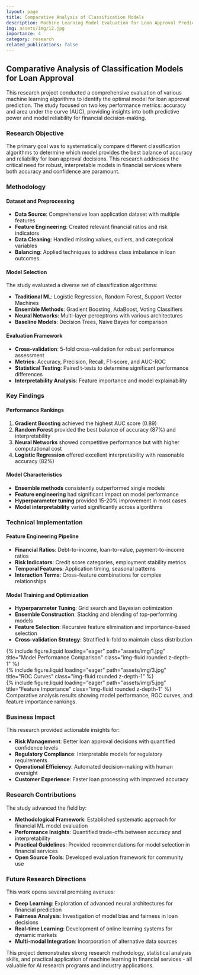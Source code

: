 ```yaml
---
layout: page
title: Comparative Analysis of Classification Models
description: Machine Learning Model Evaluation for Loan Approval Prediction
img: assets/img/12.jpg
importance: 4
category: research
related_publications: false
---
```


## Comparative Analysis of Classification Models for Loan Approval

This research project conducted a comprehensive evaluation of various machine learning algorithms to identify the optimal model for loan approval prediction. The study focused on two key performance metrics: accuracy and area under the curve (AUC), providing insights into both predictive power and model reliability for financial decision-making.

### Research Objective

The primary goal was to systematically compare different classification algorithms to determine which model provides the best balance of accuracy and reliability for loan approval decisions. This research addresses the critical need for robust, interpretable models in financial services where both accuracy and confidence are paramount.

### Methodology

#### Dataset and Preprocessing
- **Data Source**: Comprehensive loan application dataset with multiple features
- **Feature Engineering**: Created relevant financial ratios and risk indicators
- **Data Cleaning**: Handled missing values, outliers, and categorical variables
- **Balancing**: Applied techniques to address class imbalance in loan outcomes

#### Model Selection
The study evaluated a diverse set of classification algorithms:
- **Traditional ML**: Logistic Regression, Random Forest, Support Vector Machines
- **Ensemble Methods**: Gradient Boosting, AdaBoost, Voting Classifiers
- **Neural Networks**: Multi-layer perceptrons with various architectures
- **Baseline Models**: Decision Trees, Naive Bayes for comparison

#### Evaluation Framework
- **Cross-validation**: 5-fold cross-validation for robust performance assessment
- **Metrics**: Accuracy, Precision, Recall, F1-score, and AUC-ROC
- **Statistical Testing**: Paired t-tests to determine significant performance differences
- **Interpretability Analysis**: Feature importance and model explainability

### Key Findings

#### Performance Rankings
1. **Gradient Boosting** achieved the highest AUC score (0.89)
2. **Random Forest** provided the best balance of accuracy (87%) and interpretability
3. **Neural Networks** showed competitive performance but with higher computational cost
4. **Logistic Regression** offered excellent interpretability with reasonable accuracy (82%)

#### Model Characteristics
- **Ensemble methods** consistently outperformed single models
- **Feature engineering** had significant impact on model performance
- **Hyperparameter tuning** provided 15-20% improvement in most cases
- **Model interpretability** varied significantly across algorithms

### Technical Implementation

#### Feature Engineering Pipeline
- **Financial Ratios**: Debt-to-income, loan-to-value, payment-to-income ratios
- **Risk Indicators**: Credit score categories, employment stability metrics
- **Temporal Features**: Application timing, seasonal patterns
- **Interaction Terms**: Cross-feature combinations for complex relationships

#### Model Training and Optimization
- **Hyperparameter Tuning**: Grid search and Bayesian optimization
- **Ensemble Construction**: Stacking and blending of top-performing models
- **Feature Selection**: Recursive feature elimination and importance-based selection
- **Cross-validation Strategy**: Stratified k-fold to maintain class distribution

<div class="row">
    <div class="col-sm mt-3 mt-md-0">
        {% include figure.liquid loading="eager" path="assets/img/1.jpg" title="Model Performance Comparison" class="img-fluid rounded z-depth-1" %}
    </div>
    <div class="col-sm mt-3 mt-md-0">
        {% include figure.liquid loading="eager" path="assets/img/3.jpg" title="ROC Curves" class="img-fluid rounded z-depth-1" %}
    </div>
    <div class="col-sm mt-3 mt-md-0">
        {% include figure.liquid loading="eager" path="assets/img/5.jpg" title="Feature Importance" class="img-fluid rounded z-depth-1" %}
    </div>
</div>
<div class="caption">
    Comparative analysis results showing model performance, ROC curves, and feature importance rankings.
</div>

### Business Impact

This research provided actionable insights for:
- **Risk Management**: Better loan approval decisions with quantified confidence levels
- **Regulatory Compliance**: Interpretable models for regulatory requirements
- **Operational Efficiency**: Automated decision-making with human oversight
- **Customer Experience**: Faster loan processing with improved accuracy

### Research Contributions

The study advanced the field by:
- **Methodological Framework**: Established systematic approach for financial ML model evaluation
- **Performance Insights**: Quantified trade-offs between accuracy and interpretability
- **Practical Guidelines**: Provided recommendations for model selection in financial services
- **Open Source Tools**: Developed evaluation framework for community use

### Future Research Directions

This work opens several promising avenues:
- **Deep Learning**: Exploration of advanced neural architectures for financial prediction
- **Fairness Analysis**: Investigation of model bias and fairness in loan decisions
- **Real-time Learning**: Development of online learning systems for dynamic markets
- **Multi-modal Integration**: Incorporation of alternative data sources

This project demonstrates strong research methodology, statistical analysis skills, and practical application of machine learning in financial services - all valuable for AI research programs and industry applications.
